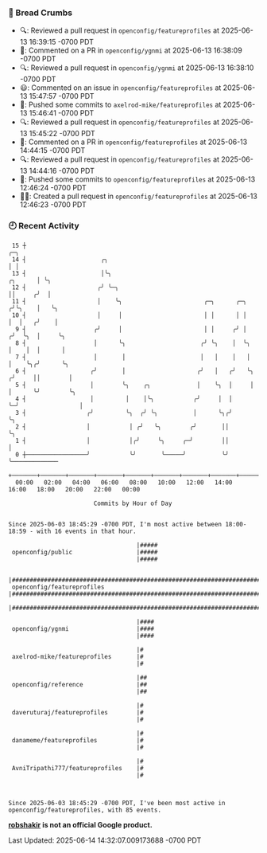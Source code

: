 ### 🍞 Bread Crumbs

 * 🔍: Reviewed a pull request in  `openconfig/featureprofiles` at 2025-06-13 16:39:15 -0700 PDT
 * 💬: Commented on a PR in  `openconfig/ygnmi` at 2025-06-13 16:38:09 -0700 PDT
 * 🔍: Reviewed a pull request in  `openconfig/ygnmi` at 2025-06-13 16:38:10 -0700 PDT
 * 😃: Commented on an issue in `openconfig/featureprofiles` at 2025-06-13 15:47:57 -0700 PDT
 * 🚢: Pushed some commits to `axelrod-mike/featureprofiles` at 2025-06-13 15:46:41 -0700 PDT
 * 🔍: Reviewed a pull request in  `openconfig/featureprofiles` at 2025-06-13 15:45:22 -0700 PDT
 * 💬: Commented on a PR in  `openconfig/featureprofiles` at 2025-06-13 14:44:15 -0700 PDT
 * 🔍: Reviewed a pull request in  `openconfig/featureprofiles` at 2025-06-13 14:44:16 -0700 PDT
 * 🚢: Pushed some commits to `openconfig/featureprofiles` at 2025-06-13 12:46:24 -0700 PDT
 * ✍🏼: Created a pull request in `openconfig/featureprofiles` at 2025-06-13 12:46:23 -0700 PDT

### 🕘 Recent Activity
```
 15 ┼                                                                            ╭─╮
 14 ┤                     ╭╮                                                     │ │
 13 ┤                     │╰╮                                            ╭╮      │ ╰╮
 12 ┤                    ╭╯ ╰─╮                                          ││     ╭╯  │
 11 ┤                    │    ╰╮                       ╭─╮      ╭─╮     ╭╯╰╮    │   ╰╮
 10 ┤                    │     │                       │ │      │ │     │  │   ╭╯    │
  9 ┤                   ╭╯     │                       │ │     ╭╯ │    ╭╯  ╰╮  │     ╰╮
  8 ┤                   │      ╰╮                     ╭╯ ╰╮    │  ╰╮   │    │  │      │
  7 ┤                   │       │                     │   │    │   │   │    ╰╮╭╯      ╰╮
  6 ┤                  ╭╯       │                    ╭╯   │   ╭╯   ╰╮ ╭╯     ││        │
  5 ┤                  │        ╰╮    ╭╮             │    ╰╮  │     │ │      ╰╯        ╰╮
  4 ┤                  │         │    │╰╮           ╭╯     │  │     ╰─╯                 │
  3 ┤                 ╭╯         ╰╮  ╭╯ ╰╮          │      ╰╮╭╯                         ╰╮
  2 ┤                 │           │ ╭╯   ╰╮        ╭╯       ││                           ╰╮
  1 ┤                 │           │╭╯     ╰╮     ╭─╯        ││                            │
  0 ┼─────────────────╯           ╰╯       ╰─────╯          ╰╯                            ╰─────────────
    +───────+───────+───────+───────+───────+───────+───────+───────+───────+───────+───────+───────+────
  00:00   02:00   04:00   06:00   08:00   10:00   12:00   14:00   16:00   18:00   20:00   22:00   00:00   

						Commits by Hour of Day


Since 2025-06-03 18:45:29 -0700 PDT, I'm most active between 18:00-18:59 - with 16 events in that hour.

```



```
                                    |#####
 openconfig/public                  |#####
                                    |#####

                                    |#####################################################################################
 openconfig/featureprofiles         |#####################################################################################
                                    |#####################################################################################

                                    |####
 openconfig/ygnmi                   |####
                                    |####

                                    |#
 axelrod-mike/featureprofiles       |#
                                    |#

                                    |##
 openconfig/reference               |##
                                    |##

                                    |#
 daveruturaj/featureprofiles        |#
                                    |#

                                    |#
 danameme/featureprofiles           |#
                                    |#

                                    |#
 AvniTripathi777/featureprofiles    |#
                                    |#



Since 2025-06-03 18:45:29 -0700 PDT, I've been most active in openconfig/featureprofiles, with 85 events.

```
**[robshakir](mailto:robjs@google.com) is not an official Google product.**  


Last Updated: 2025-06-14 14:32:07.009173688 -0700 PDT
